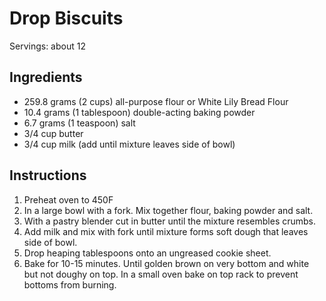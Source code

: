 # Drop Biscuits
Servings: about 12

## Ingredients
- 259.8 grams (2 cups) all-purpose flour or White Lily Bread Flour
- 10.4 grams (1 tablespoon) double-acting baking powder
- 6.7 grams (1 teaspoon) salt
- 3/4 cup butter
- 3/4 cup milk (add until mixture leaves side of bowl)

## Instructions
1. Preheat oven to 450F
1. In a large bowl with a fork. Mix together flour, baking powder and salt.
1. With a pastry blender cut in butter until the mixture resembles crumbs.
1. Add milk and mix with fork until mixture forms soft dough that leaves side of bowl.
1. Drop heaping tablespoons onto an ungreased cookie sheet.
1. Bake for 10-15 minutes. Until golden brown on very bottom and white but not doughy on top. In a small oven bake on top rack to prevent bottoms from burning.
